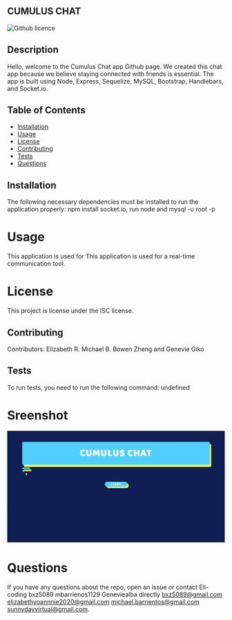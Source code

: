 
## CUMULUS CHAT
 
 ![Github licence](http://img.shields.io/badge/license-undefined-blue.svg)

## Description
Hello, welcome to the Cumulus Chat app Github page. We created this chat app because we believe staying connected with friends is essential. The app is built using Node, Express, Sequelize, MySQL, Bootstrap, Handlebars, and Socket.io.
## Table of Contents 
* [Installation](#installation)
* [Usage](#usage)
* [License](#license)
* [Contributing](#contributing)
* [Tests](#tests)
* [Questions](#questions)
## Installation
The following necessary dependencies must be installed to run the application properly: npm install socket.io, run node and mysql -u root -p
# Usage
​This application is used for This application is used for a real-time communication tool. 
# License
This project is license under the ISC license.
## Contributing
​Contributors: Elizabeth R. Michael B. Bowen Zheng and Genevie Giko 
## Tests
To run tests, you need to run the following command: undefined

# Sreenshot 
![Cumulus](/utils/Cumulus1.png)
# Questions
If you have any questions about the repo, open an issue or contact Eli-coding bxz5089 mbarrienos1129 Geneviealba directly bxz5089@gmail.com elizabethyoannnie2020@gmail.com michael.barrientos@gmail.com sunnydayvirtual@gmail.com.

